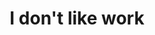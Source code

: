 ---
title: "I don't like work"
categories: ["Random"]

link:
    url: "https://idontlike.work/"
    dead: false

message: "For those who need justification for not going to work."
---